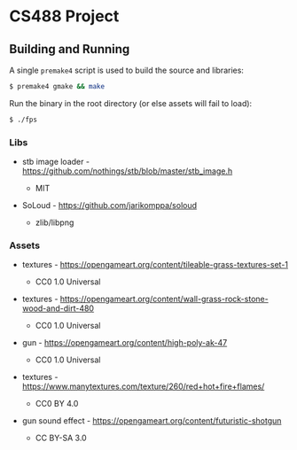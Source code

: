 # CS488 Project

## Building and Running
A single `premake4` script is used to build the source and libraries:
```sh
$ premake4 gmake && make
```

Run the binary in the root directory (or else assets will fail to load):
```sh
$ ./fps
```


### Libs
- stb image loader - https://github.com/nothings/stb/blob/master/stb_image.h
  - MIT

- SoLoud - https://github.com/jarikomppa/soloud
  - zlib/libpng

### Assets
- textures - https://opengameart.org/content/tileable-grass-textures-set-1
  - CC0 1.0 Universal

- textures - https://opengameart.org/content/wall-grass-rock-stone-wood-and-dirt-480
  - CC0 1.0 Universal

- gun - https://opengameart.org/content/high-poly-ak-47
  - CC0 1.0 Universal

- textures - https://www.manytextures.com/texture/260/red+hot+fire+flames/
  - CC0 BY 4.0

- gun sound effect - https://opengameart.org/content/futuristic-shotgun
  - CC BY-SA 3.0
